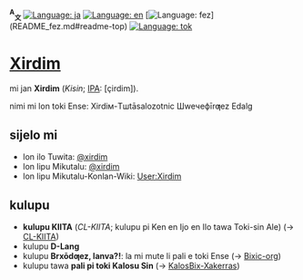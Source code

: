 <span id="readme-top"></span>
**<sup>A</sup><sub>文</sub>**
[![Language: ja](https://img.shields.io/badge/toki%20Nijon%20(日本語)-gray)](README.md#readme-top)
[![Language: en](https://img.shields.io/badge/toki%20Inli%20(English)-gray)](README_en.md#readme-top)
[![Language: fez](https://img.shields.io/badge/toki%20Ense%20(Ƣeznē'bix)-gray)](README_fez.md#readme-top)
[![Language: tok](https://img.shields.io/badge/toki%20pona-blue)](README_tok.md#readme-top)

# [Xirdim](https://github.com/Xirdim)
mi jan **Xirdim** (*Kisin*; [IPA](//wikipesija.org/wiki/nasin_sitelen_kalama_pi_ma_ale): \[çirdim\]).

nimi mi lon toki Ense: Xirdiм-Tшtāsalozotnic Шweчeфīrƣez Edalg

## sijelo mi
- lon ilo Tuwita: [@xirdim](//twitter.com/xirdim)
- lon lipu Mikutalu: [@xirdim](//migdal.jp/Xirdim)
- lon lipu Mikutalu-Konlan-Wiki: [User:Xirdim](//migdal.miraheze.org/wiki/User:Xirdim)

## kulupu
- **kulupu KIITA** (*CL-KIITA*; kulupu pi Ken en Ijo en Ilo tawa Toki-sin Ale) (→ [CL-KIITA](//github.com/CL-KIITA))
- kulupu **D-Lang**
- kulupu **Brxōdƣez, lanva?!**: la mi mute li pali e toki Ense (→ [Bixic-org](//github.com/Bixic-org))
- kulupu tawa **pali pi toki Kalosu Sin** (→ [KalosBix-Xakerras](//github.com/KalosBix-Xakerras))
